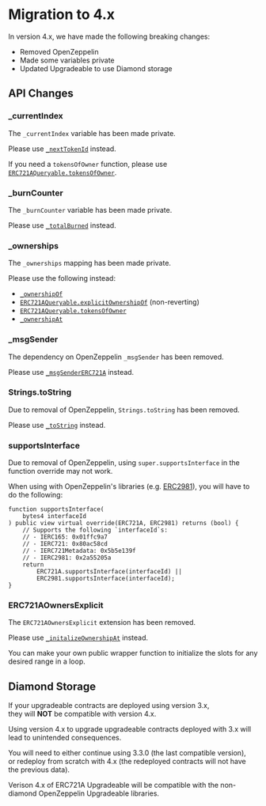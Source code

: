 # Migration to 4.x

In version 4.x, we have made the following breaking changes:

- Removed OpenZeppelin
- Made some variables private
- Updated Upgradeable to use Diamond storage

## API Changes

### \_currentIndex

The `_currentIndex` variable has been made private.

Please use [`_nextTokenId`](erc721a.md#_nextTokenId) instead.

If you need a `tokensOfOwner` function, please use [`ERC721AQueryable.tokensOfOwner`](erc721a-queryable.md#tokensOfOwner).

### \_burnCounter

The `_burnCounter` variable has been made private.

Please use [`_totalBurned`](erc721a.md#_totalBurned) instead.

### \_ownerships

The `_ownerships` mapping has been made private.

Please use the following instead:
- [`_ownershipOf`](erc721a.md#_ownershipOf)
- [`ERC721AQueryable.explicitOwnershipOf`](erc721a-queryable.md#explicitOwnershipOf) (non-reverting)
- [`ERC721AQueryable.tokensOfOwner`](erc721a-queryable.md#tokensOfOwner)
- [`_ownershipAt`](erc721a.md#_ownershipAt)

### \_msgSender

The dependency on OpenZeppelin `_msgSender` has been removed.

Please use [`_msgSenderERC721A`](erc721a.md#_msgSenderERC721A) instead.

### Strings.toString

Due to removal of OpenZeppelin, `Strings.toString` has been removed.

Please use [`_toString`](erc721a.md#_toString) instead.

### supportsInterface

Due to removal of OpenZeppelin, using `super.supportsInterface` in the function override may not work.

When using with OpenZeppelin's libraries (e.g. [ERC2981](https://github.com/OpenZeppelin/openzeppelin-contracts/blob/master/contracts/token/common/ERC2981.sol)), you will have to do the following:

```solidity
function supportsInterface(
    bytes4 interfaceId
) public view virtual override(ERC721A, ERC2981) returns (bool) {
    // Supports the following `interfaceId`s:
    // - IERC165: 0x01ffc9a7
    // - IERC721: 0x80ac58cd
    // - IERC721Metadata: 0x5b5e139f
    // - IERC2981: 0x2a55205a
    return 
        ERC721A.supportsInterface(interfaceId) || 
        ERC2981.supportsInterface(interfaceId);
}
```

### ERC721AOwnersExplicit

The `ERC721AOwnersExplicit` extension has been removed. 

Please use [`_initalizeOwnershipAt`](erc721a.md#_initalizeOwnershipAt) instead.

You can make your own public wrapper function to initialize the slots for any desired range in a loop.

## Diamond Storage

If your upgradeable contracts are deployed using version 3.x,  
they will **NOT** be compatible with version 4.x.

Using version 4.x to upgrade upgradeable contracts deployed with 3.x will lead to unintended consequences.

You will need to either continue using 3.3.0 (the last compatible version),  
or redeploy from scratch with 4.x (the redeployed contracts will not have the previous data).

Verison 4.x of ERC721A Upgradeable will be compatible with the non-diamond OpenZeppelin Upgradeable libraries.

